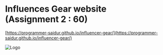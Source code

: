 
# Influences Gear website (Assignment 2 : 60)


[https://programmer-saidur.github.io/influencer-gear/](https://programmer-saidur.github.io/influencer-gear/)


![Logo](https://programmer-saidur.github.io/influencer-gear/images/main-camera.png)

